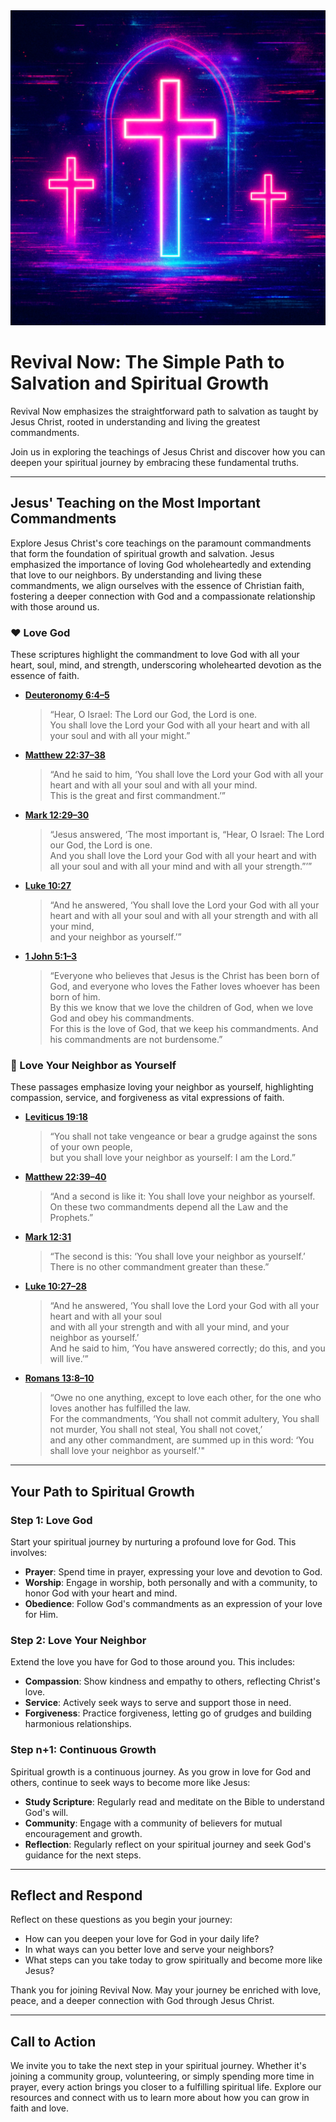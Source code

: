 <div id="intro-image">
  <img id="crosses" src="/assets/crosses.png" alt="Revival Now Crosses Image" />
  <div id="rebuke-container">
    <p id="rebuke"></p>
  </div>
</div>

# Revival Now: The Simple Path to Salvation and Spiritual Growth

Revival Now emphasizes the straightforward path to salvation as taught by Jesus Christ, rooted in understanding and living the greatest commandments.

Join us in exploring the teachings of Jesus Christ and discover how you can deepen your spiritual journey by embracing these fundamental truths.

---

## Jesus' Teaching on the Most Important Commandments

Explore Jesus Christ's core teachings on the paramount commandments that form the foundation of spiritual growth and salvation. Jesus emphasized the importance of loving God wholeheartedly and extending that love to our neighbors. By understanding and living these commandments, we align ourselves with the essence of Christian faith, fostering a deeper connection with God and a compassionate relationship with those around us.

### ❤️ Love God

These scriptures highlight the commandment to love God with all your heart, soul, mind, and strength, underscoring wholehearted devotion as the essence of faith.

- **[Deuteronomy 6:4–5](https://www.biblegateway.com/passage/?search=Deuteronomy6:4–5&version=ESV)**  
  > “Hear, O Israel: The Lord our God, the Lord is one.  
  > You shall love the Lord your God with all your heart and with all your soul
  > and with all your might.”

- **[Matthew 22:37–38](https://www.biblegateway.com/passage/?search=Matthew22:37–38&version=ESV)**  
  > “And he said to him, ‘You shall love the Lord your God with all your heart
  > and with all your soul and with all your mind.  
  > This is the great and first commandment.’”

- **[Mark 12:29–30](https://www.biblegateway.com/passage/?search=Mark12:29–30&version=ESV)**  
  > “Jesus answered, ‘The most important is, “Hear, O Israel: The Lord our God,
  > the Lord is one.  
  > And you shall love the Lord your God with all your heart and with all your
  > soul and with all your mind and with all your strength.”’”

- **[Luke 10:27](https://www.biblegateway.com/passage/?search=Luke10:27&version=ESV)**  
  > “And he answered, ‘You shall love the Lord your God with all your heart and
  > with all your soul and with all your strength and with all your mind,  
  > and your neighbor as yourself.’”

- **[1 John 5:1–3](https://www.biblegateway.com/passage/?search=1John5:1–3&version=ESV)**  
  > “Everyone who believes that Jesus is the Christ has been born of God, and
  > everyone who loves the Father loves whoever has been born of him.  
  > By this we know that we love the children of God, when we love God and obey
  > his commandments.  
  > For this is the love of God, that we keep his commandments. And his
  > commandments are not burdensome.”

### 🤝 Love Your Neighbor as Yourself

These passages emphasize loving your neighbor as yourself, highlighting compassion, service, and forgiveness as vital expressions of faith.

- **[Leviticus 19:18](https://www.biblegateway.com/passage/?search=Leviticus19:18&version=ESV)**  
  > “You shall not take vengeance or bear a grudge against the sons of your own
  > people,  
  > but you shall love your neighbor as yourself: I am the Lord.”

- **[Matthew 22:39–40](https://www.biblegateway.com/passage/?search=Matthew22:39–40&version=ESV)**  
  > “And a second is like it: You shall love your neighbor as yourself.  
  > On these two commandments depend all the Law and the Prophets.”

- **[Mark 12:31](https://www.biblegateway.com/passage/?search=Mark12:31&version=ESV)**  
  > “The second is this: ‘You shall love your neighbor as yourself.’  
  > There is no other commandment greater than these.”

- **[Luke 10:27–28](https://www.biblegateway.com/passage/?search=Luke10:27–28&version=ESV)**  
  > “And he answered, ‘You shall love the Lord your God with all your heart and
  > with all your soul  
  > and with all your strength and with all your mind, and your neighbor as
  > yourself.’  
  > And he said to him, ‘You have answered correctly; do this, and you will
  > live.’”

- **[Romans 13:8–10](https://www.biblegateway.com/passage/?search=Romans13:8–10&version=ESV)**  
  > “Owe no one anything, except to love each other, for the one who loves
  > another has fulfilled the law.  
  > For the commandments, ‘You shall not commit adultery, You shall not murder,
  > You shall not steal, You shall not covet,’  
  > and any other commandment, are summed up in this word: ‘You shall love your neighbor as yourself.'"

---

## Your Path to Spiritual Growth

### Step 1: Love God

Start your spiritual journey by nurturing a profound love for God. This involves:

- **Prayer**: Spend time in prayer, expressing your love and devotion to God.
- **Worship**: Engage in worship, both personally and with a community, to honor
  God with your heart and mind.
- **Obedience**: Follow God's commandments as an expression of your love for
  Him.

### Step 2: Love Your Neighbor

Extend the love you have for God to those around you. This includes:

- **Compassion**: Show kindness and empathy to others, reflecting Christ's love.
- **Service**: Actively seek ways to serve and support those in need.
- **Forgiveness**: Practice forgiveness, letting go of grudges and building
  harmonious relationships.

### Step n+1: Continuous Growth

Spiritual growth is a continuous journey. As you grow in love for God and
others, continue to seek ways to become more like Jesus:

- **Study Scripture**: Regularly read and meditate on the Bible to understand
  God's will.
- **Community**: Engage with a community of believers for mutual encouragement
  and growth.
- **Reflection**: Regularly reflect on your spiritual journey and seek God's
  guidance for the next steps.

---

## Reflect and Respond

Reflect on these questions as you begin your journey:

- How can you deepen your love for God in your daily life?
- In what ways can you better love and serve your neighbors?
- What steps can you take today to grow spiritually and become more like Jesus?

Thank you for joining Revival Now. May your journey be enriched with love, peace, and a deeper connection with God through Jesus Christ.

---

## Call to Action

We invite you to take the next step in your spiritual journey. Whether it's joining a community group, volunteering, or simply spending more time in prayer, every action brings you closer to a fulfilling spiritual life. Explore our resources and connect with us to learn more about how you can grow in faith and love.
